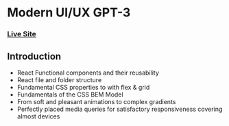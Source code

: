 # Modern UI/UX GPT-3
### [Live Site](https://ux-gpt3.netlify.app/)

## Introduction

- React Functional components and their reusability
- React file and folder structure
- Fundamental CSS properties to with flex & grid
- Fundamentals of the CSS BEM Model
- From soft and pleasant animations to complex gradients
- Perfectly placed media queries for satisfactory responsiveness covering almost devices
